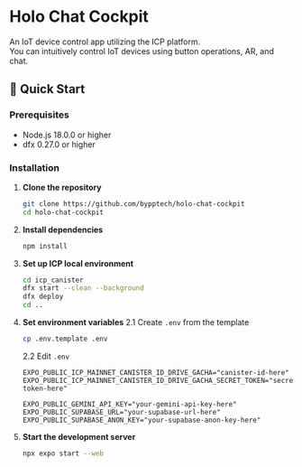 # Holo Chat Cockpit

An IoT device control app utilizing the ICP platform.  
You can intuitively control IoT devices using button operations, AR, and chat.

## 🚀 Quick Start

### Prerequisites
- Node.js 18.0.0 or higher
- dfx 0.27.0 or higher

### Installation

1. **Clone the repository**
   ```bash
   git clone https://github.com/bypptech/holo-chat-cockpit
   cd holo-chat-cockpit
   ```

2. **Install dependencies**
   ```bash
   npm install
   ```

3. **Set up ICP local environment**
   ```bash
   cd icp_canister
   dfx start --clean --background
   dfx deploy
   cd ..
   ```

4. **Set environment variables**
   2.1 Create `.env` from the template
   ```bash
   cp .env.template .env
   ```
   2.2 Edit `.env`
   ```env
   EXPO_PUBLIC_ICP_MAINNET_CANISTER_ID_DRIVE_GACHA="canister-id-here"
   EXPO_PUBLIC_ICP_MAINNET_CANISTER_ID_DRIVE_GACHA_SECRET_TOKEN="secret-token-here"

   EXPO_PUBLIC_GEMINI_API_KEY="your-gemini-api-key-here"
   EXPO_PUBLIC_SUPABASE_URL="your-supabase-url-here"
   EXPO_PUBLIC_SUPABASE_ANON_KEY="your-supabase-anon-key-here"
   ```

5. **Start the development server**
   ```bash
   npx expo start --web
   ```